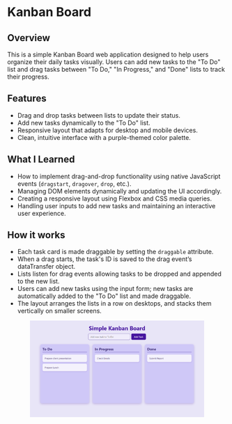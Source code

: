 # Kanban Board

## Overview
This is a simple Kanban Board web application designed to help users organize their daily tasks visually. Users can add new tasks to the "To Do" list and drag tasks between "To Do," "In Progress," and "Done" lists to track their progress.

## Features
- Drag and drop tasks between lists to update their status.
- Add new tasks dynamically to the "To Do" list.
- Responsive layout that adapts for desktop and mobile devices.
- Clean, intuitive interface with a purple-themed color palette.

## What I Learned
- How to implement drag-and-drop functionality using native JavaScript events (`dragstart`, `dragover`, `drop`, etc.).
- Managing DOM elements dynamically and updating the UI accordingly.
- Creating a responsive layout using Flexbox and CSS media queries.
- Handling user inputs to add new tasks and maintaining an interactive user experience.

## How it works
- Each task card is made draggable by setting the `draggable` attribute.
- When a drag starts, the task's ID is saved to the drag event’s dataTransfer object.
- Lists listen for drag events allowing tasks to be dropped and appended to the new list.
- Users can add new tasks using the input form; new tasks are automatically added to the "To Do" list and made draggable.
- The layout arranges the lists in a row on desktops, and stacks them vertically on smaller screens.

<div align="center">
  <img src="https://github.com/lorraine-mwoyounotsva/mini-project-drag-and-drop/blob/main/drag-and-drop.png?raw=true" alt="Drag and drop Preview" width="400"/> 
</div>
